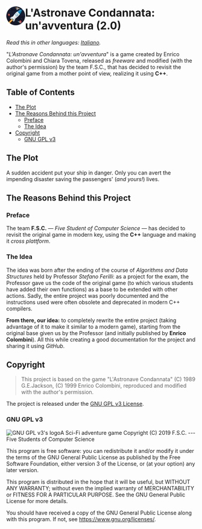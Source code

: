 <h1><img src="docs/assets/images/Logo/Logo.png" alt="App logo" align="left" width="50px" /> L'Astronave Condannata: un'avventura (2.0)</h1>

*Read this in other languages: [Italiano](/README.it.md).*

"_L'Astronave Condannata: un'avventura_" is a game created by Enrico Colombini and Chiara Tovena, released as _freeware_ and modified (with the author's permission) by the team F.S.C., that has decided to revisit the original game from a mother point of view, realizing it using **C++**.

<h2>Table of Contents</h2>

- [The Plot](#the-plot)
- [The Reasons Behind this Project](#the-reasons-behind-this-project)
  - [Preface](#preface)
  - [The Idea](#the-idea)
- [Copyright](#copyright)
  - [GNU GPL v3](#gnu-gpl-v3)

## The Plot

A sudden accident put your ship in danger. Only you can avert the impending disaster saving the passengers' (_and yours!_) lives.

## The Reasons Behind this Project

### Preface

The team **F.S.C.** &mdash; _Five Student of Computer Science_ &mdash; has decided to revisit the original game in modern key, using the **C++** language and making it _cross plattform_.

### The Idea

The idea was born after the ending of the course of _Algorithms and Data Structures_ held by Professor _Stefano Ferilli_: as a project for the exam, the Professor gave us the code of the original game (to which various students have added their own functions) as a base to be extended with other actions. Sadly, the entire project was poorly documented and the instructions used were often obsolete and deprecated in modern C++ compilers.

**From there, our idea:** to completely rewrite the entire project (taking advantage of it to make it similar to a modern game), starting from the original base given us by the Professor (and initially published by **Enrico Colombini**). All this while creating a good documentation for the project and sharing it using _GitHub_.

## Copyright

> This project is based on the game "L'Astronave Condannata" (C) 1989 G.E.Jackson, (C) 1999 Enrico Colombini, reproduced and modified with the author's permission.

The project is released under the [GNU GPL v3 License](/LICENSE).

### GNU GPL v3

<img src="https://www.gnu.org/graphics/gplv3-127x51.png" alt="GNU GPL v3's logo" align="left"> A Sci-Fi adventure game
Copyright (C) 2019  F.S.C. --- Five Students of Computer Science

This program is free software: you can redistribute it and/or modify
it under the terms of the GNU General Public License as published by
the Free Software Foundation, either version 3 of the License, or
(at your option) any later version.

This program is distributed in the hope that it will be useful,
but WITHOUT ANY WARRANTY; without even the implied warranty of
MERCHANTABILITY or FITNESS FOR A PARTICULAR PURPOSE.  See the
GNU General Public License for more details.

You should have received a copy of the GNU General Public License
along with this program.  If not, see <https://www.gnu.org/licenses/>.
